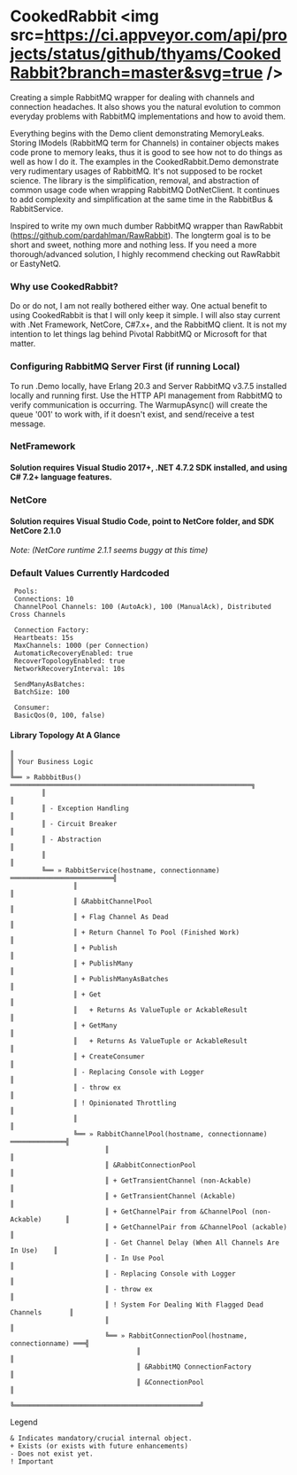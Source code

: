 # CookedRabbit <img src=https://ci.appveyor.com/api/projects/status/github/thyams/CookedRabbit?branch=master&svg=true />
Creating a simple RabbitMQ wrapper for dealing with channels and connection headaches. It also shows you  the natural evolution to common everyday problems with RabbitMQ implementations and how to avoid them.

Everything begins with the Demo client demonstrating MemoryLeaks. Storing IModels (RabbitMQ term for Channels) in container objects makes code prone to memory leaks, thus it is good to see how not to do things as well as how I do it. The examples in the CookedRabbit.Demo demonstrate very rudimentary usages of RabbitMQ. It's not supposed to be rocket science. The library is the simplification, removal, and abstraction of common usage code when wrapping RabbitMQ DotNetClient. It continues to add complexity and simplification at the same time in the RabbitBus & RabbitService.

Inspired to write my own much dumber RabbitMQ wrapper than RawRabbit (https://github.com/pardahlman/RawRabbit). The longterm goal is to be short and sweet, nothing more and nothing less. If you need a more thorough/advanced solution, I highly recommend checking out RawRabbit or EastyNetQ.

### Why use CookedRabbit?
Do or do not, I am not really bothered either way. One actual benefit to using CookedRabbit is that I will only keep it simple. I will also stay current with .Net Framework, NetCore, C#7.x+, and the RabbitMQ client. It is not my intention to let things lag behind Pivotal RabbitMQ or Microsoft for that matter.

### Configuring RabbitMQ Server First (if running Local)
To run .Demo locally, have Erlang 20.3 and Server RabbitMQ v3.7.5 installed locally and running first.
Use the HTTP API management from RabbitMQ to verify communication is occurring.
The WarmupAsync() will create the queue '001' to work with, if it doesn't exist, and send/receive a test message.

### NetFramework
#### Solution requires Visual Studio 2017+, .NET 4.7.2 SDK installed, and using C# 7.2+ language features.

### NetCore
#### Solution requires Visual Studio Code, point to NetCore folder, and SDK NetCore 2.1.0

*Note: (NetCore runtime 2.1.1 seems buggy at this time)*

### Default Values Currently Hardcoded

     Pools:
     Connections: 10
     ChannelPool Channels: 100 (AutoAck), 100 (ManualAck), Distributed Cross Channels

     Connection Factory:
     Heartbeats: 15s
     MaxChannels: 1000 (per Connection)
     AutomaticRecoveryEnabled: true
     RecoverTopologyEnabled: true
     NetworkRecoveryInterval: 10s

     SendManyAsBatches:
     BatchSize: 100

     Consumer:
     BasicQos(0, 100, false)

#### Library Topology At A Glance

    ║
    ║ Your Business Logic
    ║
    ╚══ » RabbbitBus() ═════════════════════════════════════════════════════════════╗
            ║                                                                       ║
            ║ - Exception Handling                                                  ║
            ║ - Circuit Breaker                                                     ║
            ║ - Abstraction                                                         ║
            ║                                                                       ║
            ╚══ » RabbitService(hostname, connectionname) ══════════════════════════╣
                    ║                                                               ║
                    ║ &RabbitChannelPool                                            ║
                    ║ + Flag Channel As Dead                                        ║
                    ║ + Return Channel To Pool (Finished Work)                      ║
                    ║ + Publish                                                     ║
                    ║ + PublishMany                                                 ║
                    ║ + PublishManyAsBatches                                        ║
                    ║ + Get                                                         ║
                    ║   + Returns As ValueTuple or AckableResult                    ║
                    ║ + GetMany                                                     ║
                    ║   + Returns As ValueTuple or AckableResult                    ║
                    ║ + CreateConsumer                                              ║
                    ║ - Replacing Console with Logger                               ║
                    ║ - throw ex                                                    ║
                    ║ ! Opinionated Throttling                                      ║
                    ║                                                               ║
                    ╚══ » RabbitChannelPool(hostname, connectionname) ══════════════╣
                            ║                                                       ║
                            ║ &RabbitConnectionPool                                 ║
                            ║ + GetTransientChannel (non-Ackable)                   ║
                            ║ + GetTransientChannel (Ackable)                       ║
                            ║ + GetChannelPair from &ChannelPool (non-Ackable)      ║
                            ║ + GetChannelPair from &ChannelPool (ackable)          ║
                            ║ - Get Channel Delay (When All Channels Are In Use)    ║
                            ║ - In Use Pool                                         ║
                            ║ - Replacing Console with Logger                       ║
                            ║ - throw ex                                            ║
                            ║ ! System For Dealing With Flagged Dead Channels       ║
                            ║                                                       ║
                            ╚══ » RabbitConnectionPool(hostname, connectionname) ═══╣
                                    ║                                               ║
                                    ║ &RabbitMQ ConnectionFactory                   ║
                                    ║ &ConnectionPool                               ║
                                    ╚═══════════════════════════════════════════════╝

Legend  

    & Indicates mandatory/crucial internal object.  
    + Exists (or exists with future enhancements)  
    - Does not exist yet.  
    ! Important  
